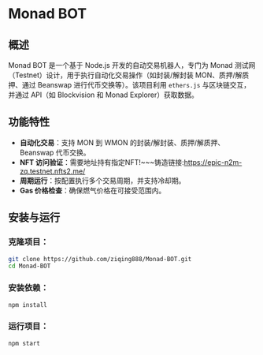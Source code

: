 # Monad BOT

## 概述
Monad BOT 是一个基于 Node.js 开发的自动交易机器人，专门为 Monad 测试网（Testnet）设计，用于执行自动化交易操作（如封装/解封装 MON、质押/解质押、通过 Beanswap 进行代币交换等）。该项目利用 `ethers.js` 与区块链交互，并通过 API（如 Blockvision 和 Monad Explorer）获取数据。

## 功能特性
- **自动化交易**：支持 MON 到 WMON 的封装/解封装、质押/解质押、Beanswap 代币交换。
- **NFT 访问验证**：需要地址持有指定NFT!~~~铸造链接:https://epic-n2m-zq.testnet.nfts2.me/
- **周期运行**：按配置执行多个交易周期，并支持冷却期。
- **Gas 价格检查**：确保燃气价格在可接受范围内。

## 安装与运行

### 克隆项目：
```bash
git clone https://github.com/ziqing888/Monad-BOT.git
cd Monad-BOT
```
### 安装依赖：
```bash
npm install
```
### 运行项目：
```bash
npm start
```

